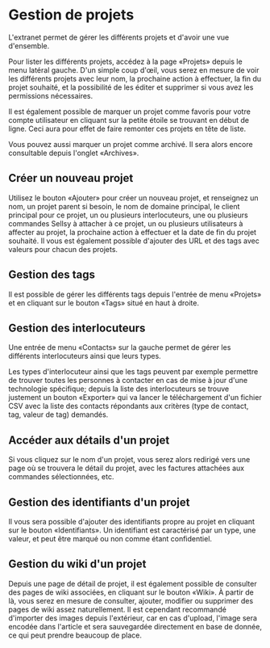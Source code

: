 # Gestion de projets

L'extranet permet de gérer les différents projets et d'avoir une vue d'ensemble.

Pour lister les différents projets, accédez à la page «Projets» depuis le menu latéral gauche.
D'un simple coup d'œil, vous serez en mesure de voir les différents projets avec leur nom, la prochaine action à effectuer, la fin du projet souhaité, et la possibilité de les éditer et supprimer si vous avez les permissions nécessaires.

Il est également possible de marquer un projet comme favoris pour votre compte utilisateur en cliquant sur la petite étoile se trouvant en début de ligne. Ceci aura pour effet de faire remonter ces projets en tête de liste.

Vous pouvez aussi marquer un projet comme archivé. Il sera alors encore consultable depuis l'onglet «Archives».


## Créer un nouveau projet

Utilisez le bouton «Ajouter» pour créer un nouveau projet, et renseignez un nom, un projet parent si besoin, le nom de domaine principal, le client principal pour ce projet, un ou plusieurs interlocuteurs, une ou plusieurs commandes Sellsy à attacher à ce projet, un ou plusieurs utilisateurs à affecter au projet, la prochaine action à effectuer et la date de fin du projet souhaité. Il vous est également possible d'ajouter des URL et des tags avec valeurs pour chacun des projets.


## Gestion des tags

Il est possible de gérer les différents tags depuis l'entrée de menu «Projets» et en cliquant sur le bouton «Tags» situé en haut à droite.


## Gestion des interlocuteurs

Une entrée de menu «Contacts» sur la gauche permet de gérer les différents interlocuteurs ainsi que leurs types.

Les types d'interlocuteur ainsi que les tags peuvent par exemple permettre de trouver toutes les personnes à contacter en cas de mise à jour d'une technologie spécifique; depuis la liste des interlocuteurs se trouve justement un bouton «Exporter» qui va lancer le téléchargement d'un fichier CSV avec la liste des contacts répondants aux critères (type de contact, tag, valeur de tag) demandés.


## Accéder aux détails d'un projet

Si vous cliquez sur le nom d'un projet, vous serez alors redirigé vers une page où se trouvera le détail du projet, avec les factures attachées aux commandes sélectionnées, etc.


## Gestion des identifiants d'un projet

Il vous sera possible d'ajouter des identifiants propre au projet en cliquant sur le bouton «Identifiants». Un identifiant est caractérisé par un type, une valeur, et peut être marqué ou non comme étant confidentiel.


## Gestion du wiki d'un projet

Depuis une page de détail de projet, il est également possible de consulter des pages de wiki associées, en cliquant sur le bouton «Wiki». À partir de là, vous serez en mesure de consulter, ajouter, modifier ou supprimer des pages de wiki assez naturellement. Il est cependant recommandé d'importer des images depuis l'extérieur, car en cas d'upload, l'image sera encodée dans l'article et sera sauvegardée directement en base de donnée, ce qui peut prendre beaucoup de place.
